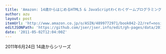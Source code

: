 ```yaml
---
title: 'Amazon: 14歳からはじめるHTML5 & JavaScriptわくわくゲームプログラミング教室Windows／Macintosh対応: 大槻有一郎'
author: azu
layout: post
itemUrl: 'http://www.amazon.co.jp/o/ASIN/4899772971/book042-22/ref=nosim'
editJSONPath: 'https://github.com/jser/jser.info/edit/gh-pages/data/2011/05/index.json'
date: '2011-05-02T12:04:00Z'
---
```

2011年6月24日
14歳からシリーズ
